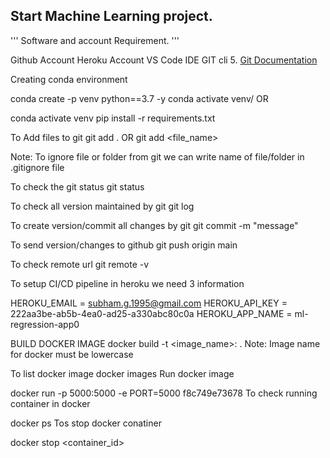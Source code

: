 ## Start Machine Learning project.
'''
Software and account Requirement.
'''

Github Account
Heroku Account
VS Code IDE
GIT cli
5. [Git Documentation](https://git-scm.com/docs/gittutorial)



Creating conda environment

conda create -p venv python==3.7 -y
conda activate venv/
OR

conda activate venv
pip install -r requirements.txt

To Add files to git
git add .
OR
git add <file_name>

Note: To ignore file or folder from git we can write name of file/folder in .gitignore file

To check the git status
git status

To check all version maintained by git
git log

To create version/commit all changes by git
git commit -m "message"

To send version/changes to github
git push origin main

To check remote url
git remote -v


To setup CI/CD pipeline in heroku we need 3 information

HEROKU_EMAIL = subham.g.1995@gmail.com
HEROKU_API_KEY = 222aa3be-ab5b-4ea0-ad25-a330abc80c0a
HEROKU_APP_NAME = ml-regression-app0

BUILD DOCKER IMAGE
docker build -t <image_name>:<tagname> .
Note: Image name for docker must be lowercase

To list docker image
docker images
Run docker image

docker run -p 5000:5000 -e PORT=5000 f8c749e73678
To check running container in docker

docker ps
Tos stop docker conatiner

docker stop <container_id>
